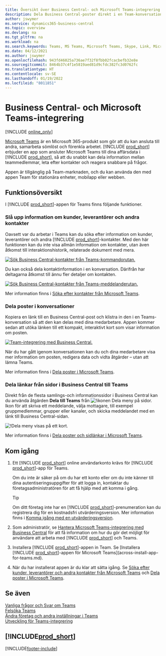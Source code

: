 ```yaml
---
title: Översikt över Business Central- och Microsoft Teams-integrering | Microsoft Docs
description: Dela Business Central-poster direkt i en Team-konversation.
author: jswymer
ms.service: dynamics365-business-central
ms.topic: overview
ms.devlang: na
ms.tgt_pltfrm: na
ms.workload: na
ms.search.keywords: Teams, MS Teams, Microsoft Teams, Skype, Link, Microsoft 365, collaborate, collaboration, teamwork
ms.date: 04/12/2021
ms.author: jswymer
ms.openlocfilehash: 943fd46025a736ae7f32f8fbb02fcacbefb32e8e
ms.sourcegitcommit: 8464b37c4f1e5819aed81d9cfdc382fc3d0762fc
ms.translationtype: HT
ms.contentlocale: sv-SE
ms.lasthandoff: 01/19/2022
ms.locfileid: "8011851"
---
```

# <a name="business-central-and-microsoft-teams-integration"></a>Business Central- och Microsoft Teams-integrering

[!INCLUDE [online_only](includes/online_only.md)]

[Microsoft Teams](https://www.microsoft.com/en-us/microsoft-365/microsoft-teams) är en Microsoft 365-produkt som gör att du kan ansluta till andra, samarbeta sömlöst och förenkla arbetet. [!INCLUDE [prod_short](includes/prod_short.md)] erbjuder en app som ansluter Microsoft Teams till dina affärsdata i [!INCLUDE [prod_short](includes/prod_short.md)], så att du snabbt kan dela information mellan teammedlemmar, leta efter kontakter och reagera snabbare på frågor.

Appen är tillgänglig på Team-marknaden, och du kan använda den med appen Team för stationära enheter, mobilapp eller webben.

## <a name="features-overview"></a>Funktionsöversikt

I [!INCLUDE [prod_short](includes/prod_short.md)]-appen för Teams finns följande funktioner.

### <a name="look-up-details-of-customers-vendors-and-other-contacts"></a>Slå upp information om kunder, leverantörer och andra kontakter

Oavsett var du arbetar i Teams kan du söka efter information om kunder, leverantörer och andra [!INCLUDE [prod_short](includes/prod_short.md)]-kontakter. Med den här funktionen kan du inte visa allmän information om kontakter, utan även åtkomst till interaktionshistorik, relaterade dokument med mera.

 [![Sök Business Central-kontakter från Teams-kommandorutan.](media/teams-contacts-overview.png)](media/teams-contacts-overview.png#lightbox)

Du kan också dela kontaktinformation i en konversation. Därifrån har deltagarna åtkomst till ännu fler detaljer om kontakten.

 [![Sök Business Central-kontakter från Teams-meddelanderutan.](media/teams-contacts.png)](media/teams-contacts.png#lightbox)

Mer information finns i [Söka efter kontakter från Microsoft Teams](across-search-contacts-teams.md).

### <a name="share-records-in-conversations"></a>Dela poster i konversationer

Kopiera en länk till en Business Central-post och klistra in den i en Teams-konversation så att den kan delas med dina medarbetare. Appen kommer sedan att utöka länken till ett kompakt, interaktivt kort som visar information om posten.

[![Team-integrering med Business Central.](media/teams-intro-v3.png)](media/teams-intro-v3.png#lightbox)

När du har gått igenom konversationen kan du och dina medarbetare visa mer information om posten, redigera data och vidta åtgärder – utan att lämna Teams.

Mer information finns i [Dela poster i Microsoft Teams](across-working-with-teams.md).

### <a name="share-links-from-pages-in-business-central-to-teams"></a>Dela länkar från sidor i Business Central till Teams

Direkt från de flesta samlings-och informationssidor i Business Central kan du använda åtgärden **Dela till Teams** från ![!ikonen Dela meny på sidor.](media/share-icon.png "Menyn Dela visas på ett kort.") Ikon för att skriva ett meddelande, välja mottagare, till exempel gruppmedlemmar, grupper eller kanaler, och skicka meddelandet med en länk till Business Central-sidan.

![!Dela meny visas på ett kort.](media/teams-share-link.png "Menyn Dela visas på ett kort.")

Mer information finns i [Dela poster och sidlänkar i Microsoft Teams](across-working-with-teams.md#share-link).

## <a name="get-started"></a>Kom igång

1. Ett [!INCLUDE [prod_short](includes/prod_short.md)] online användarkonto krävs för [!INCLUDE [prod_short](includes/prod_short.md)]-app för Teams.

    Om du inte är säker på om du har ett konto eller om du inte känner till dina autentiseringsuppgifter för att logga in, kontaktar du företagsadministratören för att få hjälp med att komma i gång.

    > [!TIP]
    > Om ditt företag inte har en [!INCLUDE [prod_short](includes/prod_short.md)]-prenumeration kan du registrera dig för en kostnadsfri utvärderingsversion. Mer information finns i [Komma igång med en utvärderingsversion](across-preview.md#getting-started-with-a-trial).

2. Som administratör, se [Hantera Microsoft Teams-integrering med Business Central](admin-teams-integration.md) för att få information om hur du gör det möjligt för användare att arbeta med [!INCLUDE [prod_short](includes/prod_short.md)] och Teams.
3. Installera [!INCLUDE [prod_short](includes/prod_short.md)]-appen in Team. Se [Installera [!INCLUDE [prod_short](includes/prod_short.md)]-appen för Microsoft Teams](across-install-app-for-teams.md).
4. När du har installerat appen är du klar att sätta igång. Se [Söka efter kunder, leverantörer och andra kontakter från Microsoft Teams](across-search-contacts-teams.md) och [Dela poster i Microsoft Teams](across-working-with-teams.md).

## <a name="see-also"></a>Se även

[Vanliga frågor och Svar om Teams](teams-faq.md)  
[Felsöka Teams](admin-teams-troubleshooting.md)  
[Ändra företag och andra inställningar i Teams](across-teams-settings.md)  
[Utveckling för Teams-integrering](/dynamics365/business-central/dev-itpro/developer/devenv-develop-for-teams)
  
## [!INCLUDE[prod_short](includes/free_trial_md.md)]  


[!INCLUDE[footer-include](includes/footer-banner.md)]